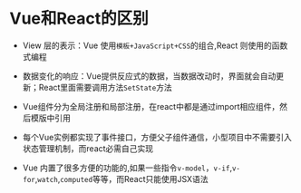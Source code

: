 # Vue和React的区别

- View 层的表示：Vue 使用`模板+JavaScript+CSS`的组合,React 则使用的函数式编程

- 数据变化的响应：Vue提供反应式的数据，当数据改动时，界面就会自动更新；React里面需要调用方法`SetState`方法

- Vue组件分为全局注册和局部注册，在react中都是通过import相应组件，然后模版中引用

- 每个Vue实例都实现了事件接口，方便父子组件通信，小型项目中不需要引入状态管理机制，而react必需自己实现


- Vue 内置了很多方便的功能的,如果一些指令`v-model`，`v-if`,`v-for`,`watch`,`computed`等等，而React只能使用JSX语法